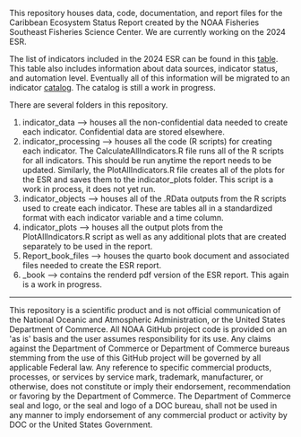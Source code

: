 This repository houses data, code, documentation, and report files for the Caribbean Ecosystem Status Report created by the NOAA Fisheries Southeast Fisheries Science Center. We are currently working on the 2024 ESR.

The list of indicators included in the 2024 ESR can be found in this [table](https://docs.google.com/spreadsheets/d/1WZtclTkyLzTAARKTIa69AiEVWsXMuG2K/edit?usp=sharing&ouid=103178636955659669576&rtpof=true&sd=true). This table also includes information about data sources, indicator status, and automation level. Eventually all of this information will be migrated to an indicator [catalog](https://github.com/Gulf-IEA/ESR-indicator-catalog.git). The catalog is still a work in progress.

There are several folders in this repository.
1. indicator_data --> houses all the non-confidential data needed to create each indicator. Confidential data are stored elsewhere.
2. indicator_processing --> houses all the code (R scripts) for creating each indicator. The CalculateAllIndicators.R file runs all of the R scripts for all indicators. This should be run anytime the report needs to be updated. Similarly, the PlotAllIndicators.R file creates all of the plots for the ESR and saves them to the indicator_plots folder. This script is a work in process, it does not yet run.
3. indicator_objects --> houses all of the .RData outputs from the R scripts used to create each indicator. These are tables all in a standardized format with each indicator variable and a time column.
4. indicator_plots --> houses all the output plots from the PlotAllIndicators.R script as well as any additional plots that are created separately to be used in the report.
5. Report_book_files --> houses the quarto book document and associated files needed to create the ESR report.
6. _book --> contains the renderd pdf version of the ESR report. This again is a work in progress.


_____________________________________________________________________

This repository is a scientific product and is not official communication of the National Oceanic and Atmospheric Administration, or the United States Department of Commerce. All NOAA GitHub project code is provided on an 'as is' basis and the user assumes responsibility for its use. Any claims against the Department of Commerce or Department of Commerce bureaus stemming from the use of this GitHub project will be governed by all applicable Federal law. Any reference to specific commercial products, processes, or services by service mark, trademark, manufacturer, or otherwise, does not constitute or imply their endorsement, recommendation or favoring by the Department of Commerce. The Department of Commerce seal and logo, or the seal and logo of a DOC bureau, shall not be used in any manner to imply endorsement of any commercial product or activity by DOC or the United States Government. 
